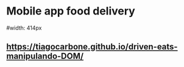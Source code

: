 # Mobile app food delivery

#width: 414px

## https://tiagocarbone.github.io/driven-eats-manipulando-DOM/
